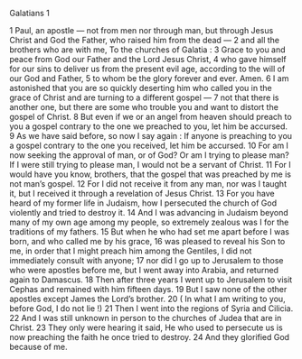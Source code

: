 Galatians 1

1	Paul, an apostle — not from men nor through man, but through Jesus Christ and God the Father, who raised him from the dead —
2	and all the brothers who are with me, To the churches of Galatia :
3	Grace to you and peace from God our Father and the Lord Jesus Christ,
4	who gave himself for our sins to deliver us from the present evil age, according to the will of our God and Father,
5	to whom be the glory forever and ever. Amen.
6	I am astonished that you are so quickly deserting him who called you in the grace of Christ and are turning to a different gospel —
7	not that there is another one, but there are some who trouble you and want to distort the gospel of Christ.
8	But even if we or an angel from heaven should preach to you a gospel contrary to the one we preached to you, let him be accursed.
9	As we have said before, so now I say again : If anyone is preaching to you a gospel contrary to the one you received, let him be accursed.
10	For am I now seeking the approval of man, or of God? Or am I trying to please man? If I were still trying to please man, I would not be a servant of Christ.
11	For I would have you know, brothers, that the gospel that was preached by me is not man’s gospel.
12	For I did not receive it from any man, nor was I taught it, but I received it through a revelation of Jesus Christ.
13	For you have heard of my former life in Judaism, how I persecuted the church of God violently and tried to destroy it.
14	And I was advancing in Judaism beyond many of my own age among my people, so extremely zealous was I for the traditions of my fathers.
15	But when he who had set me apart before I was born, and who called me by his grace,
16	was pleased to reveal his Son to me, in order that I might preach him among the Gentiles, I did not immediately consult with anyone;
17	nor did I go up to Jerusalem to those who were apostles before me, but I went away into Arabia, and returned again to Damascus.
18	Then after three years I went up to Jerusalem to visit Cephas and remained with him fifteen days.
19	But I saw none of the other apostles except James the Lord’s brother.
20	( In what I am writing to you, before God, I do not lie !)
21	Then I went into the regions of Syria and Cilicia.
22	And I was still unknown in person to the churches of Judea that are in Christ.
23	They only were hearing it said, He who used to persecute us is now preaching the faith he once tried to destroy.
24	And they glorified God because of me.

